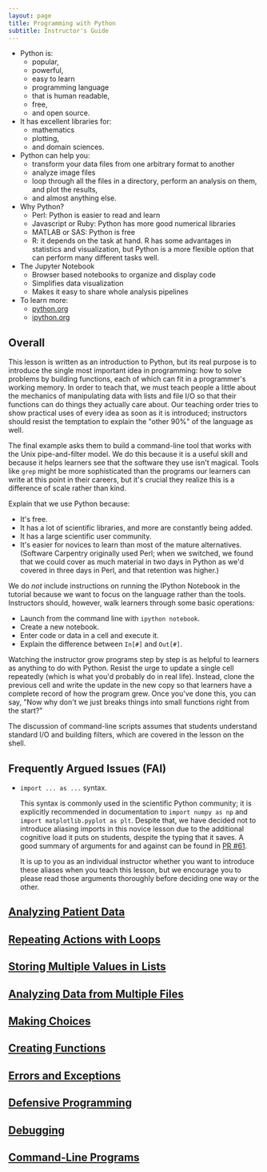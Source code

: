 ```yaml
---
layout: page
title: Programming with Python
subtitle: Instructor's Guide
---
```

*   Python is:
    *   popular,
    *   powerful,
    *   easy to learn
    *   programming language
    *   that is human readable,
    *   free,
    *   and open source.
*   It has excellent libraries for:
    *   mathematics
    *   plotting,
    *   and domain sciences.
*   Python can help you:
    *   transform your data files from one arbitrary format to another
    *   analyze image files
    *   loop through all the files in a directory, perform an analysis on them, and plot the results,
    *   and almost anything else.
*   Why Python?
    *   Perl: Python is easier to read and learn
    *   Javascript or Ruby: Python has more good numerical libraries
    *   MATLAB or SAS: Python is free
    *   R: it depends on the task at hand.
        R has some advantages in statistics and visualization,
        but Python is a more flexible option that can perform many different tasks well.
*   The Jupyter Notebook
    *   Browser based notebooks to organize and display code
    *   Simplifies data visualization
    *   Makes it easy to share whole analysis pipelines
*   To learn more:
    *   [python.org](https://www.python.org/)
    *   [ipython.org](http://ipython.org/)

## Overall

This lesson is written as an introduction to Python,
but its real purpose is to introduce the single most important idea in programming:
how to solve problems by building functions,
each of which can fit in a programmer's working memory.
In order to teach that,
we must teach people a little about
the mechanics of manipulating data with lists and file I/O
so that their functions can do things they actually care about.
Our teaching order tries to show practical uses of every idea as soon as it is introduced;
instructors should resist the temptation to explain
the "other 90%" of the language
as well.

The final example asks them to build a command-line tool
that works with the Unix pipe-and-filter model.
We do this because it is a useful skill
and because it helps learners see that the software they use isn't magical.
Tools like `grep` might be more sophisticated than
the programs our learners can write at this point in their careers,
but it's crucial they realize this is a difference of scale rather than kind.

Explain that we use Python because:

*   It's free.
*   It has a lot of scientific libraries, and more are constantly being added.
*   It has a large scientific user community.
*   It's easier for novices to learn than most of the mature alternatives.
    (Software Carpentry originally used Perl;
    when we switched,
    we found that we could cover as much material in two days in Python
    as we'd covered in three days in Perl,
    and that retention was higher.)

We do *not* include instructions on running the IPython Notebook in the tutorial
because we want to focus on the language rather than the tools.
Instructors should, however, walk learners through some basic operations:
*   Launch from the command line with `ipython notebook`.
*   Create a new notebook.
*   Enter code or data in a cell and execute it.
*   Explain the difference between `In[#]` and `Out[#]`.

Watching the instructor grow programs step by step
is as helpful to learners as anything to do with Python.
Resist the urge to update a single cell repeatedly
(which is what you'd probably do in real life).
Instead,
clone the previous cell and write the update in the new copy
so that learners have a complete record of how the program grew.
Once you've done this,
you can say,
"Now why don't we just breaks things into small functions right from the start?"

The discussion of command-line scripts
assumes that students understand standard I/O and building filters,
which are covered in the lesson on the shell.

## Frequently Argued Issues (FAI)

*   `import ... as ...` syntax.

    This syntax is commonly used in the scientific Python community;
    it is explicitly recommended in documentation to `import numpy as np`
    and `import matplotlib.pyplot as plt`. Despite that, we have decided
    not to introduce aliasing imports in this novice lesson due to the
    additional cognitive load it puts on students, despite the typing that
    it saves. A good summary of arguments for and against can be found in
    [PR #61](https://github.com/swcarpentry/python-novice-inflammation/pull/61).

    It is up to you as an individual instructor whether you want to introduce
    these aliases when you teach this lesson, but we encourage you to please
    read those arguments thoroughly before deciding one way or the other.

## [Analyzing Patient Data](01-numpy.html)

## [Repeating Actions with Loops](02-loop.html)

## [Storing Multiple Values in Lists](03-lists.html)

## [Analyzing Data from Multiple Files](04-files.html)

## [Making Choices](05-cond.html)

## [Creating Functions](06-func.html)

## [Errors and Exceptions](07-errors.html)

## [Defensive Programming](08-defensive.html)

## [Debugging](09-debugging.html)

## [Command-Line Programs](10-cmdline.html)
